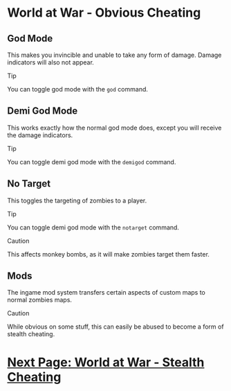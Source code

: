 # World at War - Obvious Cheating

## God Mode
This makes you invincible and unable to take any form of damage. Damage indicators will also not appear.

> [!TIP]
> You can toggle god mode with the `god` command.

## Demi God Mode
This works exactly how the normal god mode does, except you will receive the damage indicators.

> [!TIP]
> You can toggle demi god mode with the `demigod` command.

## No Target
This toggles the targeting of zombies to a player.

> [!TIP]
> You can toggle demi god mode with the `notarget` command.

> [!CAUTION]
> This affects monkey bombs, as it will make zombies target them faster.

## Mods
The ingame mod system transfers certain aspects of custom maps to normal zombies maps.

> [!CAUTION]
> While obvious on some stuff, this can easily be abused to become a form of stealth cheating.

# [Next Page: World at War - Stealth Cheating](./Stealth-Cheating.md)